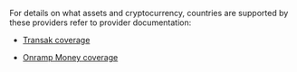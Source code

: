 For details on what assets and cryptocurrency, countries are supported by these providers refer to provider documentation:

* [Transak coverage](https://docs.transak.com/docs/fiat-currency-country-payment-method-coverage-plus-fees-and-limits)
<!---
* [Ramp Network coverage](https://support.ramp.network/en/articles/432-what-cryptoassets-does-ramp-support)
-->
* [Onramp Money coverage](https://docs.onramp.money/onramp/supported-assets/onramp-supported-assets)
